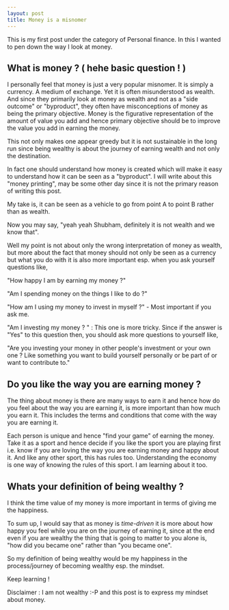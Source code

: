 ```yaml
---
layout: post
title: Money is a misnomer
---
```


This is my first post under the category of Personal finance. In this I wanted to pen down the way I look at money.

## What is money ? ( hehe basic question ! )

I personally feel that money is just a very popular misnomer. 
It is simply a currency. A medium of exchange. Yet it is often misunderstood as wealth.
And since they primarily look at money as wealth and not as a "side outcome" or "byproduct", they often have misconceptions of money as being the primary objective. 
Money is the figurative representation of the amount of value you add and hence primary objective should be to improve the value you add in earning the money.

This not only makes one appear greedy but it is not sustainable in the long run since being wealthy is about the journey of earning wealth and not only the destination. 

In fact one should understand how money is created which will make it easy to understand how it can be seen as a "byproduct". I will write about this "money printing", may be some other day since it is not the primary reason of writing this post.

My take is, it can be seen as a vehicle to go from point A to point B rather than as wealth. 

Now you may say, "yeah yeah Shubham, definitely it is not wealth and we know that". 

Well my point is not about only the wrong interpretation of money as wealth, but more about the fact that money should not only be seen as a currency but what you do with it is also more important esp. when you ask yourself questions like,   
  
  "How happy I am by earning my money ?"
  
  "Am I spending money on the things I like to do ?"
  
  "How am I using my money to invest in myself ?" - Most important if you ask me.
  
  "Am I investing my money ? " : This one is more tricky. Since if the answer is "Yes" to this question then, you should ask more questions to yourself like, 
  
  "Are you investing your money in other people's investment or your own one ? Like something you want to build yourself personally or be part of or want to contribute to."
  
## Do you like the way you are earning money ?  
  
  The thing about money is there are many ways to earn it and hence how do you feel about the way you are earning it, is more important than how much you earn it. This includes the terms and conditions that come with the way you are earning it. 
  
  Each person is unique and hence "find your game" of earning the money. Take it as a sport and hence decide if you like the sport you are playing first i.e. know if you are loving the way you are earning money and happy about it. And like any other sport, this has rules too. Understanding the economy is one way of knowing the rules of this sport. I am learning about it too. 
  
## Whats your definition of being wealthy ?  
  
  I think the time value of my money is more important in terms of giving me the happiness. 
  
  To sum up, I would say that as money is *time-driven* it is more about how happy you feel while you are on the journey of earning it, since at the end even if you are wealthy the thing that is going to matter to you alone is, "how did you became one" rather than "you became one". 
  
  So my definition of being wealthy would be my happiness in the process/journey of becoming wealthy esp. the mindset.
  
  Keep learning !
  
  Disclaimer : I am not wealthy :-P and this post is to express my mindset about money. 